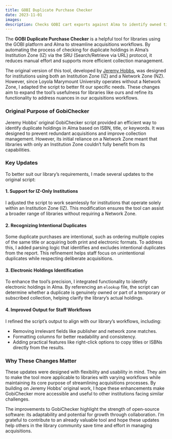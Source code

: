 ```yaml
---
title: GOBI Duplicate Purchase Checker
date: 2023-11-01
images:
description: Checks GOBI cart exports against Alma to identify owned titles.  
---
```


The **GOBI Duplicate Purchase Checker** is a helpful tool for libraries using the GOBI platform and Alma to streamline acquisitions workflows. By automating the process of checking for duplicate holdings in Alma’s Institution Zone (IZ) via the SRU (Search/Retrieve via URL) protocol, it reduces manual effort and supports more efficient collection management.  

The original version of this tool, developed by [Jeremy Hobbs](https://github.com/MrJeremyHobbs/GobiChecker), was designed for institutions using both an Institution Zone (IZ) and a Network Zone (NZ). However, since Loyola Marymount University operates without a Network Zone, I adapted the script to better fit our specific needs. These changes aim to expand the tool’s usefulness for libraries like ours and refine its functionality to address nuances in our acquisitions workflows.  

### Original Purpose of GobiChecker  
Jeremy Hobbs’ original GobiChecker script provided an efficient way to identify duplicate holdings in Alma based on ISBN, title, or keywords. It was designed to prevent redundant acquisitions and improve collection management. However, its initial reliance on a Network Zone meant that libraries with only an Institution Zone couldn’t fully benefit from its capabilities.  

### Key Updates  
To better suit our library’s requirements, I made several updates to the original script:  

#### 1. Support for IZ-Only Institutions  
I adjusted the script to work seamlessly for institutions that operate solely within an Institution Zone (IZ). This modification ensures the tool can assist a broader range of libraries without requiring a Network Zone.  

#### 2. Recognizing Intentional Duplicates  
Some duplicate purchases are intentional, such as ordering multiple copies of the same title or acquiring both print and electronic formats. To address this, I added parsing logic that identifies and excludes intentional duplicates from the report. This refinement helps staff focus on unintentional duplicates while respecting deliberate acquisitions.  

#### 3. Electronic Holdings Identification  
To enhance the tool’s precision, I integrated functionality to identify electronic holdings in Alma. By referencing an `elookup` file, the script can determine whether a duplicate is genuinely owned or part of a temporary or subscribed collection, helping clarify the library’s actual holdings.  

#### 4. Improved Output for Staff Workflows  
I refined the script’s output to align with our library’s workflows, including:  
- Removing irrelevant fields like publisher and network zone matches.  
- Formatting columns for better readability and consistency.  
- Adding practical features like right-click options to copy titles or ISBNs directly from the results.  

### Why These Changes Matter  
These updates were designed with flexibility and usability in mind. They aim to make the tool more applicable to libraries with varying workflows while maintaining its core purpose of streamlining acquisitions processes. By building on Jeremy Hobbs’ original work, I hope these enhancements make GobiChecker more accessible and useful to other institutions facing similar challenges.  

The improvements to GobiChecker highlight the strength of open-source software: its adaptability and potential for growth through collaboration. I’m grateful to contribute to an already valuable tool and hope these updates help others in the library community save time and effort in managing acquisitions.  
